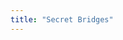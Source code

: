 ```yaml
---
title: "Secret Bridges"
---
```


<hero-mixed-cms section="aboutSecretBridges" />
<content-navigator-cms section="aboutSecretBridges" />
